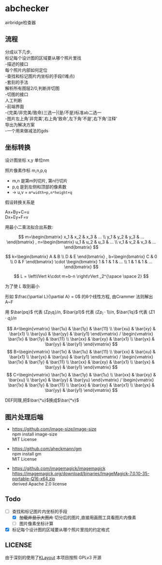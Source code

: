 # abchecker
airbridge检查器

## 流程

分成以下几步,  
标记每个设计图的区域要从哪个照片里找  
-描述的接口  
每个照片内部如何定位  
-查找和标记图片内坐标的手段(!难点)  
-套刻的手法  
解析所有图层2/0,判断并切图  
-切图的接口  
人工判断  
-前端界面  
-{完美/非完美/致命}三选一|{是/不是}标准ab二选一  
-图片左上角'非完美',右上角'致命',左下角'不是',右下角'注释'  
导出为解决方案  
-一个用来做减法的gds  

## 坐标转换

设计图坐标 x,y 单位nm

照片像素作标 m,n,p,q 
+ m,n 是第m列切片, 第n行切片
+ p,q 是到左侧和顶部的像素数
+ -> u,v = `m*width+p,n*height+q`

假设转换关系是

Ax+By+C=u  
Dx+Ey+F=v  

用最小二乘法拟合出系数:

$$
m=\begin{bmatrix}
    x_1 & x_2 & x_3 & ... \\
    y_1 & y_2 & y_3 & ...
  \end{bmatrix}
,
n=\begin{bmatrix}
    u_1 & u_2 & u_3 & ... \\
    v_1 & v_2 & v_3 & ...
  \end{bmatrix}
$$

$$
k=\begin{bmatrix}
    A & B \\
    D & E 
  \end{bmatrix}
,
b=\begin{bmatrix}
    C & 0  \\
    0 & F
  \end{bmatrix} 
  \cdot
  \begin{bmatrix}
    1 & 1 & 1 & ...  \\
    1 & 1 & 1 & ...
  \end{bmatrix}
$$

$$
L = \left\lVert k\cdot m+b-n \right\rVert _2^{\space \space 2}
$$

为了使 $L$ 取到最小

形如 $\frac{\partial L}{\partial A} = 0$ 的6个线性方程, 由Crammer 法则解出 A~F

用 $\bar{pq}$ 代表 $(\Sigma p_i q_i)/n$, 
$\bar{p1}$ 代表 $(\Sigma p_i \cdot 1)/n$, 
$\bar{1q}$ 代表 $(\Sigma 1 \cdot q_i)/n$

$$
A=\begin{vmatrix}
    \bar{1u} & \bar{1y} & \bar{11} \\ 
    \bar{xu} & \bar{xy} & \bar{x1} \\ 
    \bar{yu} & \bar{yy} & \bar{y1}
  \end{vmatrix}
  /
  \begin{vmatrix}
    \bar{1x} & \bar{1y} & \bar{11} \\ 
    \bar{xx} & \bar{xy} & \bar{x1} \\ 
    \bar{yx} & \bar{yy} & \bar{y1}
  \end{vmatrix}
$$
$$
B=\begin{vmatrix}
    \bar{1x} & \bar{1u} & \bar{11} \\ 
    \bar{xx} & \bar{xu} & \bar{x1} \\ 
    \bar{yx} & \bar{yu} & \bar{y1}
  \end{vmatrix}
  /
  \begin{vmatrix}
    \bar{1x} & \bar{1y} & \bar{11} \\ 
    \bar{xx} & \bar{xy} & \bar{x1} \\ 
    \bar{yx} & \bar{yy} & \bar{y1}
  \end{vmatrix}
$$
$$
C=\begin{vmatrix}
    \bar{1x} & \bar{1y} & \bar{1u} \\ 
    \bar{xx} & \bar{xy} & \bar{xu} \\ 
    \bar{yx} & \bar{yy} & \bar{yu}
  \end{vmatrix}
  /
  \begin{vmatrix}
    \bar{1x} & \bar{1y} & \bar{11} \\ 
    \bar{xx} & \bar{xy} & \bar{x1} \\ 
    \bar{yx} & \bar{yy} & \bar{y1}
  \end{vmatrix}
$$

DEF同理,把$\bar{*u}$换成$\bar{*v}$

## 图片处理后端

+ https://github.com/image-size/image-size  
npm install image-size  
MIT License  

+ https://github.com/aheckmann/gm  
npm install gm  
MIT License  

+ https://github.com/imagemagick/imagemagick  
https://imagemagick.org/download/binaries/ImageMagick-7.0.10-35-portable-Q16-x64.zip  
derived Apache 2.0 license  

## Todo

+ [ ] 查找和标记图片内坐标的手段  
  + [x] ~~加载并显示大图片~~ 切分后的图片,直接用画图工具看图片内像素
  + [ ] 图片像素坐标计算

+ [x] 标记每个设计图的区域要从哪个照片里找的约定格式

## LICENSE

由于深刻的使用了[KLayout](https://github.com/klayoutmatthias/klayout)
本项目按照 GPLv3 开源
